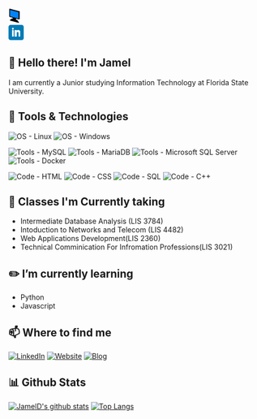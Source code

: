 <!-- Quick Links -->
<p align='center'>
    <div title="Website"><a href="https://jameld.com"><img height="30" src="https://github.com/JamelD/Jameld/blob/main/icon/favicon.png?raw=true"></a></div>
    <a href="https://www.linkedin.com/in/jameldouglas/"><img height="30" src="https://github.com/JamelD/Jameld/blob/main/icon/linkedin.png?raw=true"></a>
    <!-- <a href="https://www.twitter.com/"><img height="30" src="https://github.com/JamelD/Jameld/blob/main/icon/twitter.png?raw=true"></a> -->
</p>

## :wave: Hello there! I'm Jamel
I am currently a Junior studying Information Technology at Florida State University.

## :wrench: Tools & Technologies
![OS - Linux](https://img.shields.io/badge/OS-Linux-yellowgreen)
![OS - Windows](https://img.shields.io/badge/OS-Windows-yellowgreen)

![Tools - MySQL](https://img.shields.io/badge/Tools-MySQL-blue)
![Tools - MariaDB](https://img.shields.io/badge/Tools-MariaDB-blue)
![Tools - Microsoft SQL Server](https://img.shields.io/badge/Tools-Microsoft_SQL-blue)
![Tools - Docker](https://img.shields.io/badge/Tools-Docker-blue)

![Code - HTML](https://img.shields.io/badge/Code-HTML-green)
![Code - CSS](https://img.shields.io/badge/Code-CSS-green)
![Code - SQL](https://img.shields.io/badge/Code-SQL-brightgreen)
![Code - C++](https://img.shields.io/badge/Code-C++-brightgreen)
<!-- ![Code - JavaScript](https://img.shields.io/badge/Code-JavaScript-brightgreen) -->
<!-- ![Code - PHP](https://img.shields.io/badge/Code-PHP-brightgreen) -->
<!-- ![Code - Python](https://img.shields.io/badge/Code-Python-brightgreen) -->

## :book: Classes I'm Currently taking
- Intermediate Database Analysis (LIS 3784)
- Intoduction to Networks and Telecom (LIS 4482)
- Web Applications Development(LIS 2360)
- Technical Comminication For Infromation Professions(LIS 3021)

## :pencil2: I’m currently learning
- Python
- Javascript


## :mailbox: Where to find me
[![LinkedIn](https://img.shields.io/badge/-LinkedIn-lightgrey)](https://www.linkedin.com/in/jameld/)
[![Website](https://img.shields.io/badge/-Website-lightgrey)](https://jameld.com)
[![Blog](https://img.shields.io/badge/-Blog-lightgrey)](https://blog.jameld.com)

<!-- [![Twitter](https://img.shields.io/badge/-LinkedIn-lightgrey)]() -->
<!-- [![Name](https://img.shields.io/badge/-Name-lightgrey)]() -->

## :bar_chart: Github Stats
[![JamelD's github stats](https://github-readme-stats.vercel.app/api?username=JamelD)](https://github.com/anuraghazra/github-readme-stats)
[![Top Langs](https://github-readme-stats.vercel.app/api/top-langs/?username=JamelD)](https://github.com/anuraghazra/github-readme-stats)
